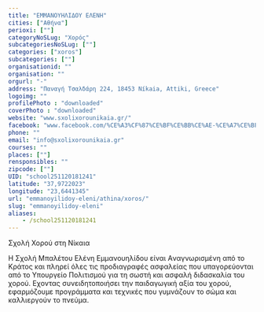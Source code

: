 ```yaml
---
title: "ΕΜΜΑΝΟΥΗΛΙΔΟΥ ΕΛΕΝΗ"
cities: ["Αθήνα"]
perioxi: [""]
categoryNoSLug: "Χορός"
subcategoriesNoSLug: [""]
categories: ["xoros"]
subcategories: [""]
organisationid: ""
organisation: ""
orgurl: "-"
address: "Παναγή Τσαλδάρη 224, 18453 Níkaia, Attiki, Greece"
logoimg: ""
profilePhoto : "downloaded"
coverPhoto : "downloaded"
website: "www.sxolixorounikaia.gr/"
facebook: "www.facebook.com/%CE%A3%CF%87%CE%BF%CE%BB%CE%AE-%CE%A7%CE%BF%CF%81%CE%BF%CF%8D%CE%91%CE%BD%CE%B1%CF%83%CF%84%CE%B1%CF%83%CE%B9%CE%B1-%CE%94%CE%B5%CE%BB%CE%B7%CE%B3%CE%B9%CE%B1%CE%BD%CE%BD%CE%B7Dance-schoolAnastasia-Deligianni-480481532116370/"
phone: ""
email: "info@sxolixorounikaia.gr"
courses: ""
places: [""]
rensponsibles: ""
zipcode: [""]
UID: "school251120181241"
latitude: "37,9722023"
longitude: "23,6441345"
url: "emmanoyilidoy-eleni/athina/xoros/"
slug: "emmanoyilidoy-eleni"
aliases:
    - /school251120181241
---
```



Σχολή Χορού στη Νίκαια

Η Σχολή Μπαλέτου Ελένη Εμμανουηλίδου είναι Aναγνωρισμένη από το Κράτος και πληρεί όλες τις προδιαγραφές ασφαλείας που υπαγορεύονται από το Υπουργείο Πολιτισμού για τη σωστή και ασφαλή διδασκαλία του χορού. Eχοντας συνειδητοποιήσει την παιδαγωγική αξία του χορού, εφαρµόζουµε προγράµµατα και τεχνικές που γυµνάζουν το σώµα και καλλιεργούν το πνεύµα.